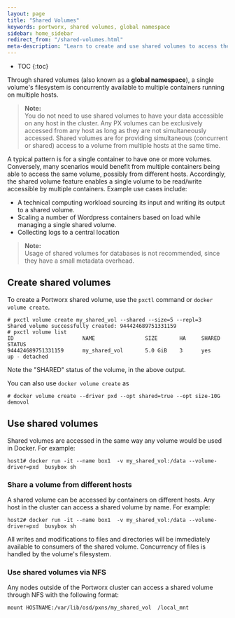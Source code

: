 ```yaml
---
layout: page
title: "Shared Volumes"
keywords: portworx, shared volumes, global namespace
sidebar: home_sidebar
redirect_from: "/shared-volumes.html"
meta-description: "Learn to create and use shared volumes to access the same Docker volume from multiple containers. See for youself!"
---
```


* TOC
{:toc}

Through shared volumes (also known as a **global namespace**), a single volume's filesystem is concurrently available to multiple containers running on multiple hosts.

>**Note:**<br/>You do not need to use shared volumes to have your data accessible on any host in the cluster.  Any PX volumes can be exclusively accessed from any host as long as they are not simultaneously accessed.  Shared volumes are for providing simultaneous (concurrent or shared) access to a volume from multiple hosts at the same time.

A typical pattern is for a single container to have one or more volumes. Conversely, many scenarios would benefit from multiple containers being able to access the same volume, possibly from different hosts. Accordingly, the shared volume feature enables a single volume to be read/write accessible by multiple containers. Example use cases include:

* A technical computing workload sourcing its input and writing its output to a shared volume.
* Scaling a number of Wordpress containers based on load while managing a single shared volume.
* Collecting logs to a central location

>**Note:**<br/>Usage of shared volumes for databases is not recommended, since they have a small metadata overhead.

## Create shared volumes
To create a Portworx shared volume, use the `pxctl` command or `docker volume create`.

```
# pxctl volume create my_shared_vol --shared --size=5 --repl=3
Shared volume successfully created: 944424689751331159
# pxctl volume list
ID			            NAME		        SIZE	   HA	  SHARED	STATUS
944424689751331159	    my_shared_vol	    5.0 GiB	   3	  yes	    up - detached
```

Note the "SHARED" status of the volume, in the above output.

You can also use `docker volume create` as

```
# docker volume create --driver pxd --opt shared=true --opt size-10G demovol
```

## Use shared volumes
Shared volumes are accessed in the same way any  volume would be used in Docker. For example:

```
host1# docker run -it --name box1  -v my_shared_vol:/data --volume-driver=pxd  busybox sh
```

### Share a volume from different hosts
A shared volume can be accessed by containers on different hosts. Any host in the cluster can access a shared volume by name. For example:

```
host2# docker run -it --name box1  -v my_shared_vol:/data --volume-driver=pxd  busybox sh
```

All writes and modifications to files and directories will be immediately available to consumers of the shared volume. Concurrency of files is handled by the volume's filesystem.

### Use shared volumes via NFS
Any nodes outside of the Portworx cluster can access a shared volume through NFS with the following format:

```
mount HOSTNAME:/var/lib/osd/pxns/my_shared_vol  /local_mnt
```

